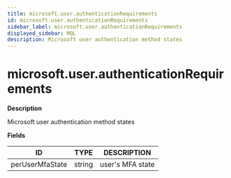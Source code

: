 ```yaml
---
title: microsoft.user.authenticationRequirements
id: microsoft.user.authenticationRequirements
sidebar_label: microsoft.user.authenticationRequirements
displayed_sidebar: MQL
description: Microsoft user authentication method states
---
```


# microsoft.user.authenticationRequirements

**Description**

Microsoft user authentication method states

**Fields**

| ID              | TYPE   | DESCRIPTION      |
| --------------- | ------ | ---------------- |
| perUserMfaState | string | user's MFA state |
